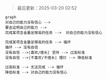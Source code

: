#

>最后更新：2025-03-20 02:52

```mermaid
graph 
对自己的能力没有信心 -->  
要去证明自己的能力 -->  
完成某项含金量足够高的任务 -->  对自己的能力没有信心

完成某项含金量足够高的任务 --> 循环
循环 --> 没有自信
没有自信 -->|喜欢/擅长| 坚持 --> 过高标准
没有自信 -->|不喜欢/不擅长| 摆烂 --> 降低标准

过高标准 --> 无法完成 --> 循环
降低标准 --> 对自己的能力没有信心
```
